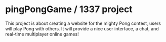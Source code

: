 # pingPongGame / 1337 project
This project is about creating a website for the mighty Pong contest, users will play Pong with others. It will provide a nice user interface, a chat, and real-time multiplayer online games!

